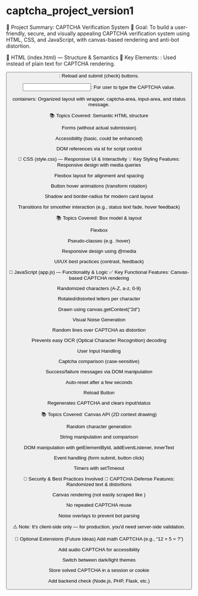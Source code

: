 # captcha_project_version1
🚀 Project Summary: CAPTCHA Verification System
🔐 Goal:
To build a user-friendly, secure, and visually appealing CAPTCHA verification system using HTML, CSS, and JavaScript, with canvas-based rendering and anti-bot distortion.

🧱 HTML (index.html) — Structure & Semantics
📌 Key Elements:
<canvas>: Used instead of plain text for CAPTCHA rendering.

<button>: Reload and submit (check) buttons.

<input>: For user to type the CAPTCHA value.

<div> containers: Organized layout with wrapper, captcha-area, input-area, and status message.

📚 Topics Covered:
Semantic HTML structure

Forms (without actual submission)

Accessibility (basic, could be enhanced)

DOM references via id for script control

🎨 CSS (style.css) — Responsive UI & Interactivity
💡 Key Styling Features:
Responsive design with media queries

Flexbox layout for alignment and spacing

Button hover animations (transform rotation)

Shadow and border-radius for modern card layout

Transitions for smoother interaction (e.g., status text fade, hover feedback)

📚 Topics Covered:
Box model & layout

Flexbox

Pseudo-classes (e.g. :hover)

Responsive design using @media

UI/UX best practices (contrast, feedback)

🧠 JavaScript (app.js) — Functionality & Logic
✅ Key Functional Features:
Canvas-based CAPTCHA rendering

Randomized characters (A-Z, a-z, 0-9)

Rotated/distorted letters per character

Drawn using canvas.getContext("2d")

Visual Noise Generation

Random lines over CAPTCHA as distortion

Prevents easy OCR (Optical Character Recognition) decoding

User Input Handling

Captcha comparison (case-sensitive)

Success/failure messages via DOM manipulation

Auto-reset after a few seconds

Reload Button

Regenerates CAPTCHA and clears input/status

📚 Topics Covered:
Canvas API (2D context drawing)

Random character generation

String manipulation and comparison

DOM manipulation with getElementById, addEventListener, innerText

Event handling (form submit, button click)

Timers with setTimeout

🔎 Security & Best Practices Involved
🔐 CAPTCHA Defense Features:
Randomized text & distortions

Canvas rendering (not easily scraped like <span>)

No repeated CAPTCHA reuse

Noise overlays to prevent bot parsing

⚠️ Note: It's client-side only — for production, you'd need server-side validation.

🧩 Optional Extensions (Future Ideas)
Add math CAPTCHA (e.g., “12 + 5 = ?”)

Add audio CAPTCHA for accessibility

Switch between dark/light themes

Store solved CAPTCHA in a session or cookie

Add backend check (Node.js, PHP, Flask, etc.)
